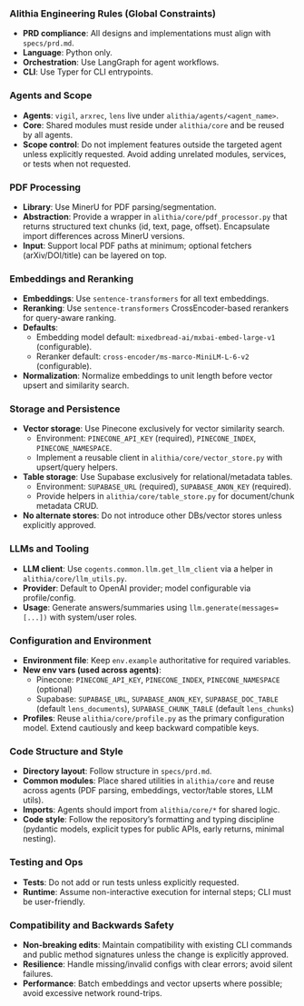 ### Alithia Engineering Rules (Global Constraints)

- **PRD compliance**: All designs and implementations must align with `specs/prd.md`.
- **Language**: Python only.
- **Orchestration**: Use LangGraph for agent workflows.
- **CLI**: Use Typer for CLI entrypoints.

### Agents and Scope

- **Agents**: `vigil`, `arxrec`, `lens` live under `alithia/agents/<agent_name>`.
- **Core**: Shared modules must reside under `alithia/core` and be reused by all agents.
- **Scope control**: Do not implement features outside the targeted agent unless explicitly requested. Avoid adding unrelated modules, services, or tests when not requested.

### PDF Processing

- **Library**: Use MinerU for PDF parsing/segmentation.
- **Abstraction**: Provide a wrapper in `alithia/core/pdf_processor.py` that returns structured text chunks (id, text, page, offset). Encapsulate import differences across MinerU versions.
- **Input**: Support local PDF paths at minimum; optional fetchers (arXiv/DOI/title) can be layered on top.

### Embeddings and Reranking

- **Embeddings**: Use `sentence-transformers` for all text embeddings.
- **Reranking**: Use `sentence-transformers` CrossEncoder-based rerankers for query-aware ranking.
- **Defaults**:
  - Embedding model default: `mixedbread-ai/mxbai-embed-large-v1` (configurable).
  - Reranker default: `cross-encoder/ms-marco-MiniLM-L-6-v2` (configurable).
- **Normalization**: Normalize embeddings to unit length before vector upsert and similarity search.

### Storage and Persistence

- **Vector storage**: Use Pinecone exclusively for vector similarity search.
  - Environment: `PINECONE_API_KEY` (required), `PINECONE_INDEX`, `PINECONE_NAMESPACE`.
  - Implement a reusable client in `alithia/core/vector_store.py` with upsert/query helpers.
- **Table storage**: Use Supabase exclusively for relational/metadata tables.
  - Environment: `SUPABASE_URL` (required), `SUPABASE_ANON_KEY` (required).
  - Provide helpers in `alithia/core/table_store.py` for document/chunk metadata CRUD.
- **No alternate stores**: Do not introduce other DBs/vector stores unless explicitly approved.

### LLMs and Tooling

- **LLM client**: Use `cogents.common.llm.get_llm_client` via a helper in `alithia/core/llm_utils.py`.
- **Provider**: Default to OpenAI provider; model configurable via profile/config.
- **Usage**: Generate answers/summaries using `llm.generate(messages=[...])` with system/user roles.

### Configuration and Environment

- **Environment file**: Keep `env.example` authoritative for required variables.
- **New env vars (used across agents)**:
  - Pinecone: `PINECONE_API_KEY`, `PINECONE_INDEX`, `PINECONE_NAMESPACE` (optional)
  - Supabase: `SUPABASE_URL`, `SUPABASE_ANON_KEY`, `SUPABASE_DOC_TABLE` (default `lens_documents`), `SUPABASE_CHUNK_TABLE` (default `lens_chunks`)
- **Profiles**: Reuse `alithia/core/profile.py` as the primary configuration model. Extend cautiously and keep backward compatible keys.

### Code Structure and Style

- **Directory layout**: Follow structure in `specs/prd.md`.
- **Common modules**: Place shared utilities in `alithia/core` and reuse across agents (PDF parsing, embeddings, vector/table stores, LLM utils).
- **Imports**: Agents should import from `alithia/core/*` for shared logic.
- **Code style**: Follow the repository’s formatting and typing discipline (pydantic models, explicit types for public APIs, early returns, minimal nesting).

### Testing and Ops

- **Tests**: Do not add or run tests unless explicitly requested.
- **Runtime**: Assume non-interactive execution for internal steps; CLI must be user-friendly.

### Compatibility and Backwards Safety

- **Non-breaking edits**: Maintain compatibility with existing CLI commands and public method signatures unless the change is explicitly approved.
- **Resilience**: Handle missing/invalid configs with clear errors; avoid silent failures.
- **Performance**: Batch embeddings and vector upserts where possible; avoid excessive network round-trips.